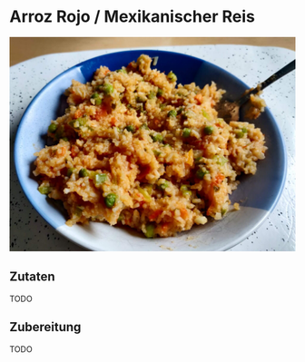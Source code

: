 # Arroz Rojo / Mexikanischer Reis

![](/recipes/arroz-rojo.jpg)

## Zutaten

TODO

## Zubereitung

TODO
